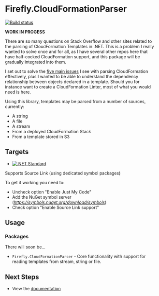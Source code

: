 # Firefly.CloudFormationParser

[![Build status](https://ci.appveyor.com/api/projects/status/710rkxeyw1inj39w/branch/master?svg=true)](https://ci.appveyor.com/project/fireflycons/firefly-cloudformationparser/branch/master)

**WORK IN PROGESS**

There are so many questions on Stack Overflow and other sites related to the parsing of CloudFormation Templates in .NET. This is a problem I really wanted to solve once and for all, as I have several other repos here that have half-cocked CloudFormation support, and this package will be gradually integrated into them.

I set out to solve the [five main issues](https://fireflycons.github.io/Firefly.CloudFormationParser/documentation/gory-details.html) I see with parsing CloudFormation effectively, plus I wanted to be able to understand the dependency relationship between objects declared in a template. Should you for instance want to create a CloudFormation Linter, most of what you would need is here.

Using this library, templates may be parsed from a number of sources, currently:

* A string
* A file
* A stream
* From a deployed CloudFormation Stack
* From a template stored in S3

## Targets

- [![.NET Standard](https://img.shields.io/badge/.NET%20Standard-%3E%3D%202.0-blue.svg)](#)

Supports Source Link (using dedicated symbol packages)

To get it working you need to:
- Uncheck option "Enable Just My Code"
- Add the NuGet symbol server (*https://symbols.nuget.org/download/symbols*)
- Check option "Enable Source Link support"


## Usage

### Packages

There will soon be...

* `Firefly.CloudFormationParser` - Core functionality with support for reading templates from stream, string or file.

## Next Steps

* View the [documentation](https://fireflycons.github.io/Firefly.CloudFormationParser/)